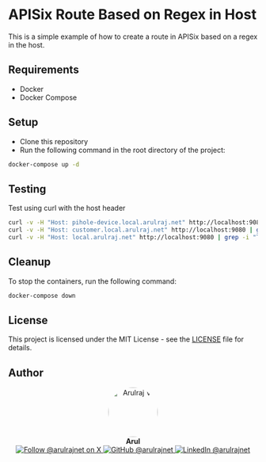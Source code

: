 APISix Route Based on Regex in Host
===============================
This is a simple example of how to create a route in APISix based on a regex in the host.

## Requirements

- Docker
- Docker Compose

## Setup

* Clone this repository
* Run the following command in the root directory of the project:
```bash
docker-compose up -d
```

## Testing

Test using curl with the host header

```bash
curl -v -H "Host: pihole-device.local.arulraj.net" http://localhost:9080 | grep -i "I am a Device!"
curl -v -H "Host: customer.local.arulraj.net" http://localhost:9080 | grep -i "This is Customer Home."
curl -v -H "Host: local.arulraj.net" http://localhost:9080 | grep -i "This is Customer Home."
```

## Cleanup

To stop the containers, run the following command:
```bash
docker-compose down
```

## License

This project is licensed under the MIT License - see the [LICENSE](LICENSE) file for details.

## Author

<p align="center">
  <a href="https://x.com/arulrajnet">
    <img src="https://github.com/arulrajnet.png?size=100" alt="Arulraj V" width="100" height="100" style="border-radius: 50%;" class="avatar-user">
  </a>
  <br>
  <strong>Arul</strong>
  <br>
  <a href="https://x.com/arulrajnet">
    <img src="https://img.shields.io/badge/Follow-%40arulrajnet-1DA1F2?style=for-the-badge&logo=x&logoColor=white" alt="Follow @arulrajnet on X">
  </a>
  <a href="https://github.com/arulrajnet">
    <img src="https://img.shields.io/badge/GitHub-arulrajnet-181717?style=for-the-badge&logo=github&logoColor=white" alt="GitHub @arulrajnet">
  </a>
  <a href="https://linkedin.com/in/arulrajnet">
    <img src="https://custom-icon-badges.demolab.com/badge/LinkedIn-arulrajnet-0A66C2?style=for-the-badge&logo=linkedin-white&logoColor=white" alt="LinkedIn @arulrajnet">
  </a>
</p>
